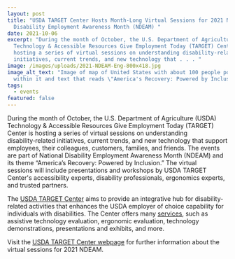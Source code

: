 ```yaml
---
layout: post
title: "USDA TARGET Center Hosts Month-Long Virtual Sessions for 2021 National
  Disability Employment Awareness Month (NDEAM) "
date: 2021-10-06
excerpt: "During the month of October, the U.S. Department of Agriculture (USDA)
  Technology & Accessible Resources Give Employment Today (TARGET) Center is
  hosting a series of virtual sessions on understanding disability‑related
  initiatives, current trends, and new technology that . . . "
image: /images/uploads/2021-NDEAM-Eng-800x418.jpg
image_alt_text: "Image of map of United States with about 100 people populated
  within it and text that reads \"America's Recovery: Powered by Inclusion\""
tags:
  - events
featured: false
---
```

During the month of October, the U.S. Department of Agriculture (USDA) Technology & Accessible Resources Give Employment Today (TARGET) Center is hosting a series of virtual sessions on understanding disability‑related initiatives, current trends, and new technology that support employees, their colleagues, customers, families, and friends. The events are part of National Disability Employment Awareness Month (NDEAM) and its theme “America’s Recovery: Powered by Inclusion.” The virtual sessions will include presentations and workshops by USDA TARGET Center's accessibility experts, disability professionals, ergonomics experts, and trusted partners. 

The [USDA TARGET Center](https://www.targetcenter.dm.usda.gov/) aims to provide an integrative hub for disability-related activities that enhances the USDA employer of choice capability for individuals with disabilities. The Center offers many [services](https://www.targetcenter.dm.usda.gov/services), such as assistive technology evaluation, ergonomic evaluation, technology demonstrations, presentations and exhibits, and more.  

Visit the [USDA TARGET Center webpage](https://www.targetcenter.dm.usda.gov/content/2021-ndeam) for further information about the virtual sessions for 2021 NDEAM.
